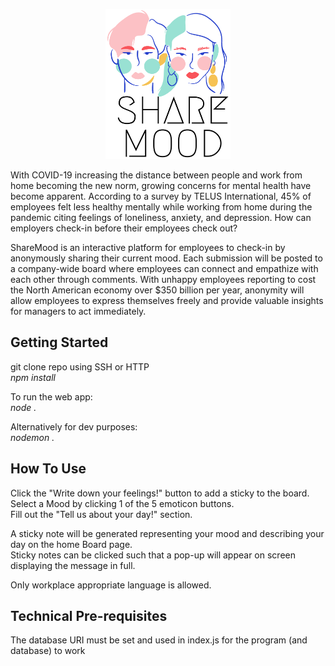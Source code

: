 <p align="center">
  <img width="200" height="240" src="./public/images/logo.png">
</p>

With COVID-19 increasing the distance between people and work from home becoming the new norm, growing concerns for mental health have become apparent. According to a survey by TELUS International, 45% of employees felt less healthy mentally while working from home during the pandemic citing feelings of loneliness, anxiety, and depression. How can employers check-in before their employees check out? 

ShareMood is an interactive platform for employees to check-in by anonymously sharing their current mood. Each submission will be posted to a company-wide board where employees can connect and empathize with each other through comments. With unhappy employees reporting to cost the North American economy over $350 billion per year, anonymity will allow employees to express themselves freely and provide valuable insights for managers to act immediately.

## Getting Started
git clone repo using SSH or HTTP\
*npm install*

To run the web app:\
*node .*

Alternatively for dev purposes:\
*nodemon .*

## How To Use
Click the "Write down your feelings!" button to add a sticky to the board.\
Select a Mood by clicking 1 of the 5 emoticon buttons.\
Fill out the "Tell us about your day!" section.

A sticky note will be generated representing your mood and describing your day on the home Board page.\
Sticky notes can be clicked such that a pop-up will appear on screen displaying the message in full.

Only workplace appropriate language is allowed.

## Technical Pre-requisites
The database URI must be set and used in index.js for the program (and database) to work